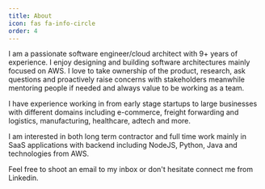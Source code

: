 ```yaml
---
title: About
icon: fas fa-info-circle
order: 4
---
```


I am a passionate software engineer/cloud architect with 9+ years of experience. I enjoy designing and building software architectures mainly focused on AWS. I love to take ownership of the product, research, ask questions and proactively raise concerns with stakeholders meanwhile mentoring people if needed and always value to be working as a team.

I have experience working in from early stage startups to large businesses with different domains including e-commerce, freight forwarding and logistics, manufacturing, healthcare, adtech and more.

I am interested in both long term contractor and full time work mainly in SaaS applications with backend including NodeJS, Python, Java and technologies from AWS.

Feel free to shoot an email to my inbox or don't hesitate connect me from Linkedin.
